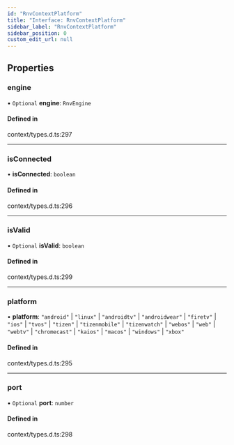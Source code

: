 ```yaml
---
id: "RnvContextPlatform"
title: "Interface: RnvContextPlatform"
sidebar_label: "RnvContextPlatform"
sidebar_position: 0
custom_edit_url: null
---
```


## Properties

### engine

• `Optional` **engine**: `RnvEngine`

#### Defined in

context/types.d.ts:297

___

### isConnected

• **isConnected**: `boolean`

#### Defined in

context/types.d.ts:296

___

### isValid

• `Optional` **isValid**: `boolean`

#### Defined in

context/types.d.ts:299

___

### platform

• **platform**: ``"android"`` \| ``"linux"`` \| ``"androidtv"`` \| ``"androidwear"`` \| ``"firetv"`` \| ``"ios"`` \| ``"tvos"`` \| ``"tizen"`` \| ``"tizenmobile"`` \| ``"tizenwatch"`` \| ``"webos"`` \| ``"web"`` \| ``"webtv"`` \| ``"chromecast"`` \| ``"kaios"`` \| ``"macos"`` \| ``"windows"`` \| ``"xbox"``

#### Defined in

context/types.d.ts:295

___

### port

• `Optional` **port**: `number`

#### Defined in

context/types.d.ts:298
